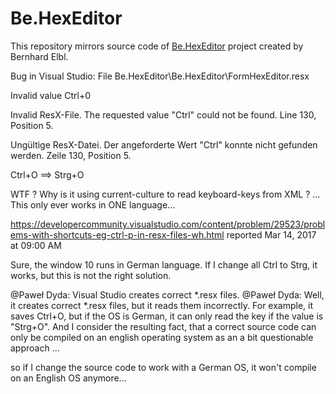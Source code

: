 Be.HexEditor
============

This repository mirrors source code of [Be.HexEditor](http://sourceforge.net/projects/hexbox/) project created by Bernhard Elbl.


Bug in Visual Studio: 
File Be.HexEditor\Be.HexEditor\FormHexEditor.resx

Invalid value Ctrl+0 

Invalid ResX-File. 
The requested value "Ctrl" could not be found. Line 130, Position 5.	

Ungültige ResX-Datei. 
Der angeforderte Wert "Ctrl" konnte nicht gefunden werden. Zeile 130, Position 5.	



<value>Ctrl+O</value>
==>
<value>Strg+O</value>


WTF ? 
Why is it using current-culture to read keyboard-keys from XML ? ...
This only ever works in ONE language...

https://developercommunity.visualstudio.com/content/problem/29523/problems-with-shortcuts-eg-ctrl-p-in-resx-files-wh.html
reported Mar 14, 2017 at 09:00 AM

Sure, the window 10 runs in German language. 
If I change all Ctrl to Strg, it works, but this is not the right solution.

@Paweł Dyda: Visual Studio creates correct *.resx files.
@Paweł Dyda: Well, it creates correct *.resx files, but it reads them incorrectly. 
For example, it saves <value>Ctrl+O</value>, but if the OS is German, 
it can only read the key if the value is "<value>Strg+O</value>". 
And I consider the resulting fact, that a correct source code can only be compiled 
on an english operating system as an a bit questionable approach ... 

so if I change the source code to work with a German OS, it won't compile on an English OS anymore... 
